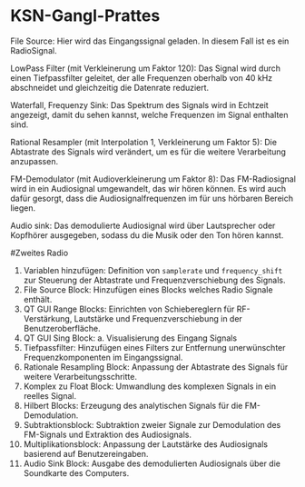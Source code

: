 # KSN-Gangl-Prattes
File Source: Hier wird das Eingangssignal geladen. In diesem Fall ist es ein RadioSignal.

LowPass Filter (mit Verkleinerung um Faktor 120): Das Signal wird durch einen Tiefpassfilter geleitet, der alle Frequenzen oberhalb von 40 kHz abschneidet und gleichzeitig die Datenrate reduziert.

Waterfall, Frequenzy Sink: Das Spektrum des Signals wird in Echtzeit angezeigt, damit du sehen kannst, welche Frequenzen im Signal enthalten sind.

Rational Resampler (mit Interpolation 1, Verkleinerung um Faktor 5): Die Abtastrate des Signals wird verändert, um es für die weitere Verarbeitung anzupassen.

FM-Demodulator (mit Audioverkleinerung um Faktor 8): Das FM-Radiosignal wird in ein Audiosignal umgewandelt, das wir hören können. Es wird auch dafür gesorgt, dass die Audiosignalfrequenzen im für uns hörbaren Bereich liegen.

Audio sink: Das demodulierte Audiosignal wird über Lautsprecher oder Kopfhörer ausgegeben, sodass du die Musik oder den Ton hören kannst.


#Zweites Radio

1.	Variablen hinzufügen:
   	Definition von `samplerate` und `frequency_shift` zur Steuerung der Abtastrate und Frequenzverschiebung des Signals.
2.	File Source Block:
   	Hinzufügen eines Blocks welches Radio Signale enthält.
3.	QT GUI Range Blocks:
   	Einrichten von Schiebereglern für RF-Verstärkung, Lautstärke und Frequenzverschiebung in der Benutzeroberfläche.
4.	QT GUI Sing Block:
   	a.	Visualisierung des Eingang Signals   
5.	Tiefpassfilter:
   	Hinzufügen eines Filters zur Entfernung unerwünschter Frequenzkomponenten im Eingangssignal.
6.	Rationale Resampling Block:
   	Anpassung der Abtastrate des Signals für weitere Verarbeitungsschritte.
7.	Komplex zu Float Block:
   	Umwandlung des komplexen Signals in ein reelles Signal.
8.	Hilbert Blocks:
   	Erzeugung des analytischen Signals für die FM-Demodulation.
9.	Subtraktionsblock:
   	Subtraktion zweier Signale zur Demodulation des FM-Signals und Extraktion des Audiosignals.
10.	Multiplikationsblock:
    Anpassung der Lautstärke des Audiosignals basierend auf Benutzereingaben.
11.	Audio Sink Block:
    Ausgabe des demodulierten Audiosignals über die Soundkarte des Computers.
 
